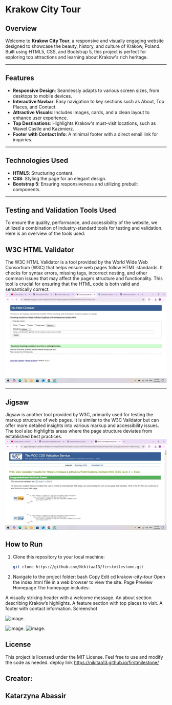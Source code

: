 # Krakow City Tour

## Overview
Welcome to **Krakow City Tour**, a responsive and visually engaging website designed to showcase the beauty, history, and culture of Krakow, Poland. Built using HTML5, CSS, and Bootstrap 5, this project is perfect for exploring top attractions and learning about Krakow's rich heritage.

---

## Features
- **Responsive Design**: Seamlessly adapts to various screen sizes, from desktops to mobile devices.
- **Interactive Navbar**: Easy navigation to key sections such as About, Top Places, and Contact.
- **Attractive Visuals**: Includes images, cards, and a clean layout to enhance user experience.
- **Top Destinations**: Highlights Krakow's must-visit locations, such as Wawel Castle and Kazimierz.
- **Footer with Contact Info**: A minimal footer with a direct email link for inquiries.

---

## Technologies Used
- **HTML5**: Structuring content.
- **CSS**: Styling the page for an elegant design.
- **Bootstrap 5**: Ensuring responsiveness and utilizing prebuilt components.

---
## Testing and Validation Tools Used

To ensure the quality, performance, and accessibility of the website, we utilized a combination of industry-standard tools for testing and validation. Here is an overview of the tools used:


## W3C HTML Validator

The W3C HTML Validator is a tool provided by the World Wide Web Consortium (W3C) that helps ensure web pages follow HTML standards. It checks for syntax errors, missing tags, incorrect nesting, and other common issues that may affect the page’s structure and functionality. This tool is crucial for ensuring that the HTML code is both valid and semantically correct.
![Screenshot_2](https://github.com/Nikitaa13/firstmilestone/blob/152e5d4f140f168a10ce32e23b83c005b7aa9759/img/image%20(5).jpg)

---
## Jigsaw 
Jigsaw is another tool provided by W3C, primarily used for testing the markup structure of web pages. It is similar to the W3C Validator but can offer more detailed insights into various markup and accessibility issues. The tool also highlights areas where the page structure deviates from established best practices.
![Screenshot_2](https://github.com/Nikitaa13/firstmilestone/blob/152e5d4f140f168a10ce32e23b83c005b7aa9759/img/image%20(4).jpg)

## How to Run
1. Clone this repository to your local machine:
   ```bash
   git clone https://github.com/Nikitaa13/firstmilestone.git
   
2.  Navigate to the project folder:
bash
Copy
Edit
cd krakow-city-tour
Open the index.html file in a web browser to view the site.
Page Preview
Homepage
The homepage includes:

A visually striking header with a welcome message.
An about section describing Krakow’s highlights.
A feature section with top places to visit.
A footer with contact information.
Screenshot

![image](https://github.com/Nikitaa13/firstmilestone/blob/5408ae57aacf03294375f45db697bd23616ac659/img/image%20(1).jpg).

   ![image](https://github.com/Nikitaa13/firstmilestone/blob/f25eae0829b83cc97cc888d5aa5ab059b6a3c644/img/image%20(2).jpg).
   ![image](https://github.com/Nikitaa13/firstmilestone/blob/f25eae0829b83cc97cc888d5aa5ab059b6a3c644/img/image%20(3).jpg).



## License
This project is licensed under the MIT License. 
Feel free to use and modify the code as needed.
deploy link https://nikitaa13.github.io/firstmilestone/
## Creator:
## Katarzyna Abassir
